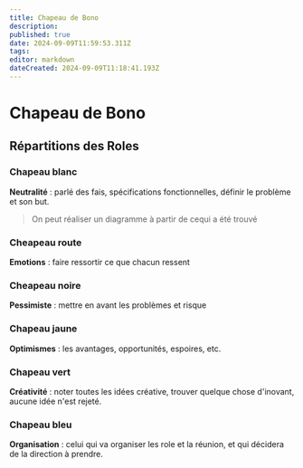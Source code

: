 ```yaml
---
title: Chapeau de Bono
description: 
published: true
date: 2024-09-09T11:59:53.311Z
tags: 
editor: markdown
dateCreated: 2024-09-09T11:18:41.193Z
---
```


# Chapeau de Bono

## Répartitions des Roles

### Chapeau blanc

**Neutralité** : parlé des fais, spécifications fonctionnelles, définir le problème et son but.

> On peut réaliser un diagramme à partir de cequi a été trouvé

### Cheapeau route

**Emotions** : faire ressortir ce que chacun ressent

### Cheapeau noire

**Pessimiste** : mettre en avant les problèmes et risque

### Chapeau jaune

**Optimismes** : les avantages, opportunités, espoires, etc.

### Chapeau vert

**Créativité** : noter toutes les idées créative, trouver quelque chose d'inovant, aucune idée n'est rejeté.

### Chapeau bleu

**Organisation** : celui qui va organiser les role et la réunion, et qui décidera de la direction à prendre.